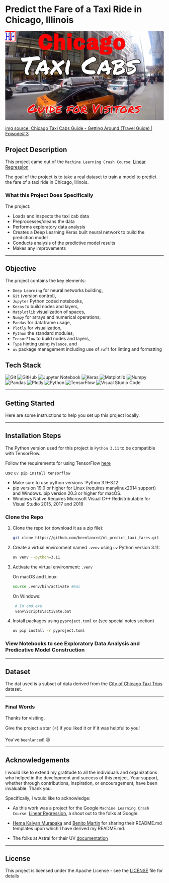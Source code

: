 # Predict the Fare of a Taxi Ride in Chicago, Illinois

<p>
  <img alt="Chicago Taxi Picture" src="imgs/chicago_taxi_pictures.jpeg"/>
</p>

[img source: Chicago Taxi Cabs Guide - Getting Around (Travel Guide) | Episode# 3](https://www.youtube.com/watch?v=-SOfiUWDFsM)

## Project Description

This project came out of the `Machine Learning Crash Course`: [Linear Regression](https://developers.google.com/machine-learning/crash-course/linear-regression)

The goal of the project is to take a real dataset to train a model to predict the fare of a taxi ride in Chicago, Illinois.

### What this Project Does Specifically

The project:

- Loads and inspects the taxi cab data
- Preprocesses/cleans the data
- Performs exploratory data analysis
- Creates a Deep Learning Keras built neural network to build the prediction model
- Conducts analysis of the predictive model results
- Makes any improvements

---

## Objective

The project contains the key elements:

- `Deep Learning` for neural networks building,
- `Git` (version control),
- `Jupyter` Python coded notebooks,
- `Keras` to build nodes and layers,
- `Matplotlib` visualization of spaces,
- `Numpy` for arrays and numerical operations,
- `Pandas` for dataframe usage,
- `Plotly` for visualization,
- `Python` the standard modules,
- `TensorFlow` to build nodes and layers,
- `Type` hinting using `Pylance`, and
- `uv` package management including use of `ruff` for linting and formatting

## Tech Stack

![Git](https://img.shields.io/badge/git-%23F05033.svg?style=for-the-badge&logo=git&logoColor=white)
![GitHub](https://img.shields.io/badge/GitHub-%23121011.svg?logo=github&logoColor=white)
![Jupyter Notebook](https://img.shields.io/badge/jupyter-%23FA0F00.svg?style=for-the-badge&logo=jupyter&logoColor=white)
![Keras](https://img.shields.io/badge/Keras-FF0000?style=for-the-badge&logo=keras&logoColor=white)
![Matplotlib](https://custom-icon-badges.demolab.com/badge/Matplotlib-71D291?logo=matplotlib&logoColor=fff)
![Numpy](https://img.shields.io/badge/Numpy-777BB4?style=for-the-badge&logo=numpy&logoColor=white)
![Pandas](https://img.shields.io/badge/Pandas-150458?logo=pandas&logoColor=fff)
![Plotly](https://img.shields.io/badge/Plotly-239120?style=for-the-badge&logo=plotly&logoColor=white)
![Python](https://img.shields.io/badge/python-3670A0?style=for-the-badge&logo=python&logoColor=ffdd54)
![TensorFlow](https://img.shields.io/badge/TensorFlow-FF6F00?style=for-the-badge&logo=tensorflow&logoColor=white)
![Visual Studio Code](https://img.shields.io/badge/Visual%20Studio%20Code-0078d7.svg?style=for-the-badge&logo=visual-studio-code&logoColor=white)

---

## Getting Started

Here are some instructions to help you set up this project locally.

---

## Installation Steps

The Python version used for this project is `Python 3.11` to be compatible with TensorFlow.

Follow the requirements for using TensorFlow [here](https://www.tensorflow.org/install/pip#macos)

use `uv pip install tensorflow`

- Make sure to use python versions `Python 3.9–3.12
- pip version 19.0 or higher for Linux (requires manylinux2014 support) and Windows. pip version 20.3 or higher for macOS.
- Windows Native Requires Microsoft Visual C++ Redistributable for Visual Studio 2015, 2017 and 2019

### Clone the Repo

1. Clone the repo (or download it as a zip file):

   ```bash
   git clone https://github.com/beenlanced/ml_predict_taxi_fares.git
   ```

2. Create a virtual environment named `.venv` using `uv` Python version 3.11:

   ```bash
   uv venv --python=3.11
   ```

3. Activate the virtual environment: `.venv`

   On macOS and Linux:

   ```bash
   source .venv/bin/activate #mac
   ```

   On Windows:

   ```bash
    # In cmd.exe
    venv\Scripts\activate.bat
   ```

4. Install packages using `pyproject.toml` or (see special notes section)

   ```bash
   uv pip install -r pyproject.toml
   ```

### View Notebooks to see Exploratory Data Analysis and Predicative Model Construction

---

## Dataset

The dat used is a subset of data derived from the [City of Chicago Taxi Trips](https://www.google.com/url?q=https%3A%2F%2Fdata.cityofchicago.org%2FTransportation%2FTaxi-Trips%2Fwrvz-psew) dataset.

---

### Final Words

Thanks for visiting.

Give the project a star (⭐) if you liked it or if it was helpful to you!

You've `beenlanced`! 😉

---

## Acknowledgements

I would like to extend my gratitude to all the individuals and organizations who helped in the development and success of this project. Your support, whether through contributions, inspiration, or encouragement, have been invaluable. Thank you.

Specifically, I would like to acknowledge:

- As this work was a project for the Google `Machine Learning Crash Course`: [Linear Regression](https://developers.google.com/machine-learning/crash-course/linear-regression), a shout out to the folks at Google.

- [Hema Kalyan Murapaka](https://www.linkedin.com/in/hemakalyan) and [Benito Martin](https://martindatasol.com/blog) for sharing their README.md templates upon which I have derived my README.md.

- The folks at Astral for their UV [documentation](https://docs.astral.sh/uv/)

---

## License

This project is licensed under the Apache License - see the [LICENSE](./LICENSE) file for details
